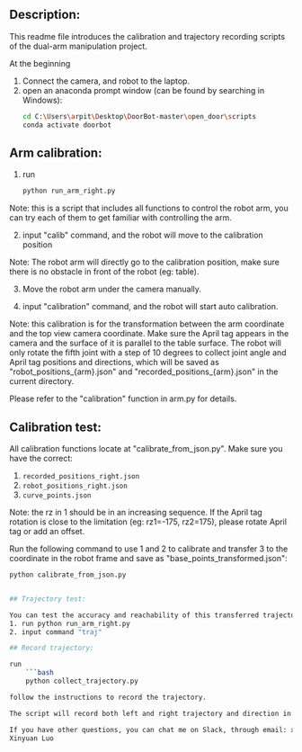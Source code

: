 ## Description:

This readme file introduces the calibration and trajectory recording scripts of the dual-arm manipulation project.

At the beginning
1. Connect the camera, and robot to the laptop.
2. open an anaconda prompt window (can be found by searching in Windows):
    ```bash
    cd C:\Users\arpit\Desktop\DoorBot-master\open_door\scripts
    conda activate doorbot

## Arm calibration:

1. run
    ```bash
    python run_arm_right.py

Note: this is a script that includes all functions to control the robot arm, you can try each of them to get familiar with controlling the arm.

2. input "calib" command, and the robot will move to the calibration position

Note: The robot arm will directly go to the calibration position, make sure there is no obstacle in front of the robot (eg: table).

3. Move the robot arm under the camera manually.

4. input "calibration" command, and the robot will start auto calibration.

Note: this calibration is for the transformation between the arm coordinate and the top view camera coordinate. Make sure the April tag appears in the camera and the surface of it is parallel to the table surface. The robot will only rotate the fifth joint with a step of 10 degrees to collect joint angle and April tag positions and directions, which will be saved as "robot_positions_{arm}.json" and "recorded_positions_{arm}.json" in the current directory.

Please refer to the "calibration" function in arm.py for details.

## Calibration test:

All calibration functions locate at "calibrate_from_json.py".
Make sure you have the correct:
1. `recorded_positions_right.json`
2. `robot_positions_right.json`
3. `curve_points.json`

Note: the rz in 1 should be in an increasing sequence. If the April tag rotation is close to the limitation (eg: rz1=-175, rz2=175), please rotate April tag or add an offset.

Run the following command to use 1 and 2 to calibrate and transfer 3 to the coordinate in the robot frame and save as "base_points_transformed.json":
```bash
python calibrate_from_json.py


## Trajectory test:

You can test the accuracy and reachability of this transferred trajectory: "base_points_transformed.json".
1. run python run_arm_right.py
2. input command "traj"

## Record trajectory:

run 
    ```bash
    python collect_trajectory.py

follow the instructions to record the trajectory.

The script will record both left and right trajectory and direction in camera coordinates, the format is [x, y, 0, 0, 0, rz], which are the x and y pixels and rz is the rotation of the April tag. The raw video of the whole process will be recorded at the same time. All those data will be saved in the directory "dmp_traj".

If you have other questions, you can chat me on Slack, through email: xl153@illinois.edu, or WeChat: lxynzmzmc
Xinyuan Luo
